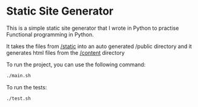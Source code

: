 # Static Site Generator

This is a simple static site generator that I wrote in Python to practise Functional programming in Python.

It takes the files from [/static](static) into an auto generated /public directory and it generates html files from the [/content](content) directory

To run the project, you can use the following command:

```bash
./main.sh
```

To run the tests:
    
```bash
./test.sh
``` 